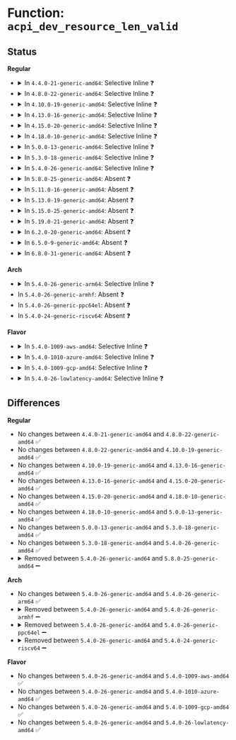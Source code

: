 # Function: <code>acpi_dev_resource_len_valid</code>

## Status
<b>Regular</b>
<ul>
<li>
<details>
<summary>In <code>4.4.0-21-generic-amd64</code>: Selective Inline ❓</summary>

```c
bool acpi_dev_resource_len_valid(u64 start, u64 end, u64 len, bool io)
```

```json
{
  "name": "acpi_dev_resource_len_valid",
  "collision_type": "Unique Static",
  "inline_type": "Selective",
  "funcs": [
    {
      "addr": 18446744071583570339,
      "name": "acpi_dev_resource_len_valid",
      "external": false,
      "loc": "drivers/acpi/resource.c:33",
      "file": "drivers/acpi/resource.c",
      "inline": "not declared, inlined",
      "caller_inline": [],
      "caller_func": [
        "drivers/acpi/resource.c:acpi_dev_memresource_flags",
        "drivers/acpi/resource.c:acpi_dev_ioresource_flags"
      ]
    }
  ],
  "symbols": [
    {
      "addr": 18446744071583570339,
      "name": "acpi_dev_resource_len_valid",
      "section": ".text",
      "bind": "STB_LOCAL",
      "size": 102
    }
  ]
}
```
</details>
</li>
<li>
<details>
<summary>In <code>4.8.0-22-generic-amd64</code>: Selective Inline ❓</summary>

```c
bool acpi_dev_resource_len_valid(u64 start, u64 end, u64 len, bool io)
```

```json
{
  "name": "acpi_dev_resource_len_valid",
  "collision_type": "Unique Static",
  "inline_type": "Selective",
  "funcs": [
    {
      "addr": 18446744071583892633,
      "name": "acpi_dev_resource_len_valid",
      "external": false,
      "loc": "drivers/acpi/resource.c:46",
      "file": "drivers/acpi/resource.c",
      "inline": "not declared, inlined",
      "caller_inline": [],
      "caller_func": [
        "drivers/acpi/resource.c:acpi_dev_ioresource_flags",
        "drivers/acpi/resource.c:acpi_dev_memresource_flags"
      ]
    }
  ],
  "symbols": [
    {
      "addr": 18446744071583892633,
      "name": "acpi_dev_resource_len_valid",
      "section": ".text",
      "bind": "STB_LOCAL",
      "size": 102
    }
  ]
}
```
</details>
</li>
<li>
<details>
<summary>In <code>4.10.0-19-generic-amd64</code>: Selective Inline ❓</summary>

```c
bool acpi_dev_resource_len_valid(u64 start, u64 end, u64 len, bool io)
```

```json
{
  "name": "acpi_dev_resource_len_valid",
  "collision_type": "Unique Static",
  "inline_type": "Selective",
  "funcs": [
    {
      "addr": 18446744071584031747,
      "name": "acpi_dev_resource_len_valid",
      "external": false,
      "loc": "drivers/acpi/resource.c:59",
      "file": "drivers/acpi/resource.c",
      "inline": "not declared, inlined",
      "caller_inline": [],
      "caller_func": [
        "drivers/acpi/resource.c:acpi_dev_ioresource_flags",
        "drivers/acpi/resource.c:acpi_dev_memresource_flags"
      ]
    }
  ],
  "symbols": [
    {
      "addr": 18446744071584031747,
      "name": "acpi_dev_resource_len_valid",
      "section": ".text",
      "bind": "STB_LOCAL",
      "size": 102
    }
  ]
}
```
</details>
</li>
<li>
<details>
<summary>In <code>4.13.0-16-generic-amd64</code>: Selective Inline ❓</summary>

```c
bool acpi_dev_resource_len_valid(u64 start, u64 end, u64 len, bool io)
```

```json
{
  "name": "acpi_dev_resource_len_valid",
  "collision_type": "Unique Static",
  "inline_type": "Selective",
  "funcs": [
    {
      "addr": 18446744071584087456,
      "name": "acpi_dev_resource_len_valid",
      "external": false,
      "loc": "drivers/acpi/resource.c:59",
      "file": "drivers/acpi/resource.c",
      "inline": "not declared, inlined",
      "caller_inline": [],
      "caller_func": [
        "drivers/acpi/resource.c:acpi_dev_ioresource_flags",
        "drivers/acpi/resource.c:acpi_dev_memresource_flags"
      ]
    }
  ],
  "symbols": [
    {
      "addr": 18446744071584087456,
      "name": "acpi_dev_resource_len_valid",
      "section": ".text",
      "bind": "STB_LOCAL",
      "size": 106
    }
  ]
}
```
</details>
</li>
<li>
<details>
<summary>In <code>4.15.0-20-generic-amd64</code>: Selective Inline ❓</summary>

```c
bool acpi_dev_resource_len_valid(u64 start, u64 end, u64 len, bool io)
```

```json
{
  "name": "acpi_dev_resource_len_valid",
  "collision_type": "Unique Static",
  "inline_type": "Selective",
  "funcs": [
    {
      "addr": 18446744071584358224,
      "name": "acpi_dev_resource_len_valid",
      "external": false,
      "loc": "drivers/acpi/resource.c:59",
      "file": "drivers/acpi/resource.c",
      "inline": "not declared, inlined",
      "caller_inline": [],
      "caller_func": [
        "drivers/acpi/resource.c:acpi_dev_ioresource_flags",
        "drivers/acpi/resource.c:acpi_dev_memresource_flags"
      ]
    }
  ],
  "symbols": [
    {
      "addr": 18446744071584358224,
      "name": "acpi_dev_resource_len_valid",
      "section": ".text",
      "bind": "STB_LOCAL",
      "size": 107
    }
  ]
}
```
</details>
</li>
<li>
<details>
<summary>In <code>4.18.0-10-generic-amd64</code>: Selective Inline ❓</summary>

```c
bool acpi_dev_resource_len_valid(u64 start, u64 end, u64 len, bool io)
```

```json
{
  "name": "acpi_dev_resource_len_valid",
  "collision_type": "Unique Static",
  "inline_type": "Selective",
  "funcs": [
    {
      "addr": 18446744071584579232,
      "name": "acpi_dev_resource_len_valid",
      "external": false,
      "loc": "drivers/acpi/resource.c:59",
      "file": "drivers/acpi/resource.c",
      "inline": "not declared, inlined",
      "caller_inline": [],
      "caller_func": [
        "drivers/acpi/resource.c:acpi_dev_ioresource_flags",
        "drivers/acpi/resource.c:acpi_dev_memresource_flags"
      ]
    }
  ],
  "symbols": [
    {
      "addr": 18446744071584579232,
      "name": "acpi_dev_resource_len_valid",
      "section": ".text",
      "bind": "STB_LOCAL",
      "size": 106
    }
  ]
}
```
</details>
</li>
<li>
<details>
<summary>In <code>5.0.0-13-generic-amd64</code>: Selective Inline ❓</summary>

```c
bool acpi_dev_resource_len_valid(u64 start, u64 end, u64 len, bool io)
```

```json
{
  "name": "acpi_dev_resource_len_valid",
  "collision_type": "Unique Static",
  "inline_type": "Selective",
  "funcs": [
    {
      "addr": 18446744071584676608,
      "name": "acpi_dev_resource_len_valid",
      "external": false,
      "loc": "drivers/acpi/resource.c:59",
      "file": "drivers/acpi/resource.c",
      "inline": "not declared, inlined",
      "caller_inline": [],
      "caller_func": [
        "drivers/acpi/resource.c:acpi_dev_ioresource_flags",
        "drivers/acpi/resource.c:acpi_dev_memresource_flags"
      ]
    }
  ],
  "symbols": [
    {
      "addr": 18446744071584676608,
      "name": "acpi_dev_resource_len_valid",
      "section": ".text",
      "bind": "STB_LOCAL",
      "size": 113
    }
  ]
}
```
</details>
</li>
<li>
<details>
<summary>In <code>5.3.0-18-generic-amd64</code>: Selective Inline ❓</summary>

```c
bool acpi_dev_resource_len_valid(u64 start, u64 end, u64 len, bool io)
```

```json
{
  "name": "acpi_dev_resource_len_valid",
  "collision_type": "Unique Static",
  "inline_type": "Selective",
  "funcs": [
    {
      "addr": 18446744071584876880,
      "name": "acpi_dev_resource_len_valid",
      "external": false,
      "loc": "drivers/acpi/resource.c:51",
      "file": "drivers/acpi/resource.c",
      "inline": "not declared, inlined",
      "caller_inline": [],
      "caller_func": [
        "drivers/acpi/resource.c:acpi_dev_ioresource_flags",
        "drivers/acpi/resource.c:acpi_dev_memresource_flags"
      ]
    }
  ],
  "symbols": [
    {
      "addr": 18446744071584876880,
      "name": "acpi_dev_resource_len_valid",
      "section": ".text",
      "bind": "STB_LOCAL",
      "size": 108
    }
  ]
}
```
</details>
</li>
<li>
<details>
<summary>In <code>5.4.0-26-generic-amd64</code>: Selective Inline ❓</summary>

```c
bool acpi_dev_resource_len_valid(u64 start, u64 end, u64 len, bool io)
```

```json
{
  "name": "acpi_dev_resource_len_valid",
  "collision_type": "Unique Static",
  "inline_type": "Selective",
  "funcs": [
    {
      "addr": 18446744071585012752,
      "name": "acpi_dev_resource_len_valid",
      "external": false,
      "loc": "drivers/acpi/resource.c:51",
      "file": "drivers/acpi/resource.c",
      "inline": "not declared, inlined",
      "caller_inline": [],
      "caller_func": [
        "drivers/acpi/resource.c:acpi_dev_ioresource_flags",
        "drivers/acpi/resource.c:acpi_dev_memresource_flags"
      ]
    }
  ],
  "symbols": [
    {
      "addr": 18446744071585012752,
      "name": "acpi_dev_resource_len_valid",
      "section": ".text",
      "bind": "STB_LOCAL",
      "size": 108
    }
  ]
}
```
</details>
</li>
<li>
<details>
<summary>In <code>5.8.0-25-generic-amd64</code>: Absent ❓</summary>

```json
{
  "name": "acpi_dev_resource_len_valid",
  "collision_type": "Unique Static",
  "inline_type": "Full",
  "funcs": [
    {
      "addr": 18446744071585712540,
      "name": "acpi_dev_resource_len_valid",
      "external": false,
      "loc": "drivers/acpi/resource.c:51",
      "file": "drivers/acpi/resource.c",
      "inline": "not declared, inlined",
      "caller_inline": [
        "drivers/acpi/resource.c:acpi_dev_ioresource_flags",
        "drivers/acpi/resource.c:acpi_dev_memresource_flags"
      ],
      "caller_func": []
    }
  ],
  "symbols": []
}
```
</details>
</li>
<li>
<details>
<summary>In <code>5.11.0-16-generic-amd64</code>: Absent ❓</summary>

```json
{
  "name": "acpi_dev_resource_len_valid",
  "collision_type": "Unique Static",
  "inline_type": "Full",
  "funcs": [
    {
      "addr": 18446744071585834652,
      "name": "acpi_dev_resource_len_valid",
      "external": false,
      "loc": "drivers/acpi/resource.c:51",
      "file": "drivers/acpi/resource.c",
      "inline": "not declared, inlined",
      "caller_inline": [
        "drivers/acpi/resource.c:acpi_dev_ioresource_flags",
        "drivers/acpi/resource.c:acpi_dev_memresource_flags"
      ],
      "caller_func": []
    }
  ],
  "symbols": []
}
```
</details>
</li>
<li>
<details>
<summary>In <code>5.13.0-19-generic-amd64</code>: Absent ❓</summary>

```json
{
  "name": "acpi_dev_resource_len_valid",
  "collision_type": "Unique Static",
  "inline_type": "Full",
  "funcs": [
    {
      "addr": 18446744071585713948,
      "name": "acpi_dev_resource_len_valid",
      "external": false,
      "loc": "drivers/acpi/resource.c:52",
      "file": "drivers/acpi/resource.c",
      "inline": "not declared, inlined",
      "caller_inline": [
        "drivers/acpi/resource.c:acpi_dev_ioresource_flags",
        "drivers/acpi/resource.c:acpi_dev_memresource_flags"
      ],
      "caller_func": []
    }
  ],
  "symbols": []
}
```
</details>
</li>
<li>
<details>
<summary>In <code>5.15.0-25-generic-amd64</code>: Absent ❓</summary>

```json
{
  "name": "acpi_dev_resource_len_valid",
  "collision_type": "Unique Static",
  "inline_type": "Full",
  "funcs": [
    {
      "addr": 18446744071586195276,
      "name": "acpi_dev_resource_len_valid",
      "external": false,
      "loc": "drivers/acpi/resource.c:52",
      "file": "drivers/acpi/resource.c",
      "inline": "not declared, inlined",
      "caller_inline": [
        "drivers/acpi/resource.c:acpi_dev_ioresource_flags",
        "drivers/acpi/resource.c:acpi_dev_memresource_flags"
      ],
      "caller_func": []
    }
  ],
  "symbols": []
}
```
</details>
</li>
<li>
<details>
<summary>In <code>5.19.0-21-generic-amd64</code>: Absent ❓</summary>

```json
{
  "name": "acpi_dev_resource_len_valid",
  "collision_type": "Unique Static",
  "inline_type": "Full",
  "funcs": [
    {
      "addr": 18446744071587431788,
      "name": "acpi_dev_resource_len_valid",
      "external": false,
      "loc": "drivers/acpi/resource.c:52",
      "file": "drivers/acpi/resource.c",
      "inline": "not declared, inlined",
      "caller_inline": [
        "drivers/acpi/resource.c:acpi_dev_ioresource_flags"
      ],
      "caller_func": []
    }
  ],
  "symbols": []
}
```
</details>
</li>
<li>
<details>
<summary>In <code>6.2.0-20-generic-amd64</code>: Absent ❓</summary>

```json
{
  "name": "acpi_dev_resource_len_valid",
  "collision_type": "Unique Static",
  "inline_type": "Full",
  "funcs": [
    {
      "addr": 18446744071588690284,
      "name": "acpi_dev_resource_len_valid",
      "external": false,
      "loc": "drivers/acpi/resource.c:52",
      "file": "drivers/acpi/resource.c",
      "inline": "not declared, inlined",
      "caller_inline": [
        "drivers/acpi/resource.c:acpi_dev_ioresource_flags"
      ],
      "caller_func": []
    }
  ],
  "symbols": []
}
```
</details>
</li>
<li>
<details>
<summary>In <code>6.5.0-9-generic-amd64</code>: Absent ❓</summary>

```json
{
  "name": "acpi_dev_resource_len_valid",
  "collision_type": "Unique Static",
  "inline_type": "Full",
  "funcs": [
    {
      "addr": 18446744071588978182,
      "name": "acpi_dev_resource_len_valid",
      "external": false,
      "loc": "drivers/acpi/resource.c:52",
      "file": "drivers/acpi/resource.c",
      "inline": "not declared, inlined",
      "caller_inline": [
        "drivers/acpi/resource.c:acpi_dev_ioresource_flags"
      ],
      "caller_func": []
    }
  ],
  "symbols": []
}
```
</details>
</li>
<li>
<details>
<summary>In <code>6.8.0-31-generic-amd64</code>: Absent ❓</summary>

```json
{
  "name": "acpi_dev_resource_len_valid",
  "collision_type": "Unique Static",
  "inline_type": "Full",
  "funcs": [
    {
      "addr": 18446744071589281942,
      "name": "acpi_dev_resource_len_valid",
      "external": false,
      "loc": "drivers/acpi/resource.c:52",
      "file": "drivers/acpi/resource.c",
      "inline": "not declared, inlined",
      "caller_inline": [
        "drivers/acpi/resource.c:acpi_dev_ioresource_flags"
      ],
      "caller_func": []
    }
  ],
  "symbols": []
}
```
</details>
</li>
</ul>
<b>Arch</b>
<ul>
<li>
<details>
<summary>In <code>5.4.0-26-generic-arm64</code>: Selective Inline ❓</summary>

```c
bool acpi_dev_resource_len_valid(u64 start, u64 end, u64 len, bool io)
```

```json
{
  "name": "acpi_dev_resource_len_valid",
  "collision_type": "Unique Static",
  "inline_type": "Selective",
  "funcs": [
    {
      "addr": 18446603336497423432,
      "name": "acpi_dev_resource_len_valid",
      "external": false,
      "loc": "drivers/acpi/resource.c:51",
      "file": "drivers/acpi/resource.c",
      "inline": "not declared, inlined",
      "caller_inline": [],
      "caller_func": [
        "drivers/acpi/resource.c:acpi_dev_ioresource_flags",
        "drivers/acpi/resource.c:acpi_dev_memresource_flags"
      ]
    }
  ],
  "symbols": [
    {
      "addr": 18446603336497423432,
      "name": "acpi_dev_resource_len_valid",
      "section": ".text",
      "bind": "STB_LOCAL",
      "size": 180
    }
  ]
}
```
</details>
</li>
<li>
In <code>5.4.0-26-generic-armhf</code>: Absent ❓
</li>
<li>
In <code>5.4.0-26-generic-ppc64el</code>: Absent ❓
</li>
<li>
In <code>5.4.0-24-generic-riscv64</code>: Absent ❓
</li>
</ul>
<b>Flavor</b>
<ul>
<li>
<details>
<summary>In <code>5.4.0-1009-aws-amd64</code>: Selective Inline ❓</summary>

```c
bool acpi_dev_resource_len_valid(u64 start, u64 end, u64 len, bool io)
```

```json
{
  "name": "acpi_dev_resource_len_valid",
  "collision_type": "Unique Static",
  "inline_type": "Selective",
  "funcs": [
    {
      "addr": 18446744071584956112,
      "name": "acpi_dev_resource_len_valid",
      "external": false,
      "loc": "drivers/acpi/resource.c:51",
      "file": "drivers/acpi/resource.c",
      "inline": "not declared, inlined",
      "caller_inline": [],
      "caller_func": [
        "drivers/acpi/resource.c:acpi_dev_ioresource_flags",
        "drivers/acpi/resource.c:acpi_dev_memresource_flags"
      ]
    }
  ],
  "symbols": [
    {
      "addr": 18446744071584956112,
      "name": "acpi_dev_resource_len_valid",
      "section": ".text",
      "bind": "STB_LOCAL",
      "size": 108
    }
  ]
}
```
</details>
</li>
<li>
<details>
<summary>In <code>5.4.0-1010-azure-amd64</code>: Selective Inline ❓</summary>

```c
bool acpi_dev_resource_len_valid(u64 start, u64 end, u64 len, bool io)
```

```json
{
  "name": "acpi_dev_resource_len_valid",
  "collision_type": "Unique Static",
  "inline_type": "Selective",
  "funcs": [
    {
      "addr": 18446744071584864912,
      "name": "acpi_dev_resource_len_valid",
      "external": false,
      "loc": "drivers/acpi/resource.c:51",
      "file": "drivers/acpi/resource.c",
      "inline": "not declared, inlined",
      "caller_inline": [],
      "caller_func": [
        "drivers/acpi/resource.c:acpi_dev_ioresource_flags",
        "drivers/acpi/resource.c:acpi_dev_memresource_flags"
      ]
    }
  ],
  "symbols": [
    {
      "addr": 18446744071584864912,
      "name": "acpi_dev_resource_len_valid",
      "section": ".text",
      "bind": "STB_LOCAL",
      "size": 108
    }
  ]
}
```
</details>
</li>
<li>
<details>
<summary>In <code>5.4.0-1009-gcp-amd64</code>: Selective Inline ❓</summary>

```c
bool acpi_dev_resource_len_valid(u64 start, u64 end, u64 len, bool io)
```

```json
{
  "name": "acpi_dev_resource_len_valid",
  "collision_type": "Unique Static",
  "inline_type": "Selective",
  "funcs": [
    {
      "addr": 18446744071584964336,
      "name": "acpi_dev_resource_len_valid",
      "external": false,
      "loc": "drivers/acpi/resource.c:51",
      "file": "drivers/acpi/resource.c",
      "inline": "not declared, inlined",
      "caller_inline": [],
      "caller_func": [
        "drivers/acpi/resource.c:acpi_dev_ioresource_flags",
        "drivers/acpi/resource.c:acpi_dev_memresource_flags"
      ]
    }
  ],
  "symbols": [
    {
      "addr": 18446744071584964336,
      "name": "acpi_dev_resource_len_valid",
      "section": ".text",
      "bind": "STB_LOCAL",
      "size": 108
    }
  ]
}
```
</details>
</li>
<li>
<details>
<summary>In <code>5.4.0-26-lowlatency-amd64</code>: Selective Inline ❓</summary>

```c
bool acpi_dev_resource_len_valid(u64 start, u64 end, u64 len, bool io)
```

```json
{
  "name": "acpi_dev_resource_len_valid",
  "collision_type": "Unique Static",
  "inline_type": "Selective",
  "funcs": [
    {
      "addr": 18446744071585070512,
      "name": "acpi_dev_resource_len_valid",
      "external": false,
      "loc": "drivers/acpi/resource.c:51",
      "file": "drivers/acpi/resource.c",
      "inline": "not declared, inlined",
      "caller_inline": [],
      "caller_func": [
        "drivers/acpi/resource.c:acpi_dev_ioresource_flags",
        "drivers/acpi/resource.c:acpi_dev_memresource_flags"
      ]
    }
  ],
  "symbols": [
    {
      "addr": 18446744071585070512,
      "name": "acpi_dev_resource_len_valid",
      "section": ".text",
      "bind": "STB_LOCAL",
      "size": 108
    }
  ]
}
```
</details>
</li>
</ul>

## Differences
<b>Regular</b>
<ul>
<li>
No changes between <code>4.4.0-21-generic-amd64</code> and <code>4.8.0-22-generic-amd64</code> ✅
</li>
<li>
No changes between <code>4.8.0-22-generic-amd64</code> and <code>4.10.0-19-generic-amd64</code> ✅
</li>
<li>
No changes between <code>4.10.0-19-generic-amd64</code> and <code>4.13.0-16-generic-amd64</code> ✅
</li>
<li>
No changes between <code>4.13.0-16-generic-amd64</code> and <code>4.15.0-20-generic-amd64</code> ✅
</li>
<li>
No changes between <code>4.15.0-20-generic-amd64</code> and <code>4.18.0-10-generic-amd64</code> ✅
</li>
<li>
No changes between <code>4.18.0-10-generic-amd64</code> and <code>5.0.0-13-generic-amd64</code> ✅
</li>
<li>
No changes between <code>5.0.0-13-generic-amd64</code> and <code>5.3.0-18-generic-amd64</code> ✅
</li>
<li>
No changes between <code>5.3.0-18-generic-amd64</code> and <code>5.4.0-26-generic-amd64</code> ✅
</li>
<li>
<details>
<summary>Removed between <code>5.4.0-26-generic-amd64</code> and <code>5.8.0-25-generic-amd64</code> ➖</summary>

```c
bool acpi_dev_resource_len_valid(u64 start, u64 end, u64 len, bool io)
```
</details>
</li>
</ul>
<b>Arch</b>
<ul>
<li>
No changes between <code>5.4.0-26-generic-amd64</code> and <code>5.4.0-26-generic-arm64</code> ✅
</li>
<li>
<details>
<summary>Removed between <code>5.4.0-26-generic-amd64</code> and <code>5.4.0-26-generic-armhf</code> ➖</summary>

```c
bool acpi_dev_resource_len_valid(u64 start, u64 end, u64 len, bool io)
```
</details>
</li>
<li>
<details>
<summary>Removed between <code>5.4.0-26-generic-amd64</code> and <code>5.4.0-26-generic-ppc64el</code> ➖</summary>

```c
bool acpi_dev_resource_len_valid(u64 start, u64 end, u64 len, bool io)
```
</details>
</li>
<li>
<details>
<summary>Removed between <code>5.4.0-26-generic-amd64</code> and <code>5.4.0-24-generic-riscv64</code> ➖</summary>

```c
bool acpi_dev_resource_len_valid(u64 start, u64 end, u64 len, bool io)
```
</details>
</li>
</ul>
<b>Flavor</b>
<ul>
<li>
No changes between <code>5.4.0-26-generic-amd64</code> and <code>5.4.0-1009-aws-amd64</code> ✅
</li>
<li>
No changes between <code>5.4.0-26-generic-amd64</code> and <code>5.4.0-1010-azure-amd64</code> ✅
</li>
<li>
No changes between <code>5.4.0-26-generic-amd64</code> and <code>5.4.0-1009-gcp-amd64</code> ✅
</li>
<li>
No changes between <code>5.4.0-26-generic-amd64</code> and <code>5.4.0-26-lowlatency-amd64</code> ✅
</li>
</ul>
